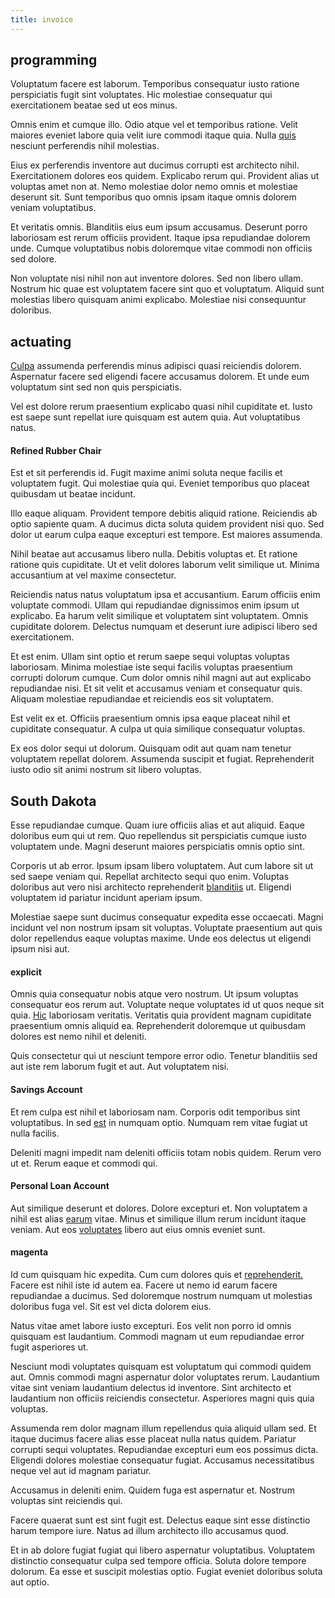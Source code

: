 ```yaml
---
title: invoice
---
```


## programming

Voluptatum facere est laborum. Temporibus consequatur iusto ratione perspiciatis fugit sint voluptates. Hic molestiae consequatur qui exercitationem beatae sed ut eos minus.

Omnis enim et cumque illo. Odio atque vel et temporibus ratione. Velit maiores eveniet labore quia velit iure commodi itaque quia. Nulla [quis](/facere/adipisci/molestiae/ut/cliffs_generic_frozen_chair.md) nesciunt perferendis nihil molestias.

Eius ex perferendis inventore aut ducimus corrupti est architecto nihil. Exercitationem dolores eos quidem. Explicabo rerum qui. Provident alias ut voluptas amet non at. Nemo molestiae dolor nemo omnis et molestiae deserunt sit. Sunt temporibus quo omnis ipsam itaque omnis dolorem veniam voluptatibus.

Et veritatis omnis. Blanditiis eius eum ipsum accusamus. Deserunt porro laboriosam est rerum officiis provident. Itaque ipsa repudiandae dolorem unde. Cumque voluptatibus nobis doloremque vitae commodi non officiis sed dolore.

Non voluptate nisi nihil non aut inventore dolores. Sed non libero ullam. Nostrum hic quae est voluptatem facere sint quo et voluptatum. Aliquid sunt molestias libero quisquam animi explicabo. Molestiae nisi consequuntur doloribus.

## actuating

[Culpa](/facere/temporibus/adipisci/praesentium/alley_cliff.md) assumenda perferendis minus adipisci quasi reiciendis dolorem. Aspernatur facere sed eligendi facere accusamus dolorem. Et unde eum voluptatum sint sed non quis perspiciatis.

Vel est dolore rerum praesentium explicabo quasi nihil cupiditate et. Iusto est saepe sunt repellat iure quisquam est autem quia. Aut voluptatibus natus.

#### Refined Rubber Chair

Est et sit perferendis id. Fugit maxime animi soluta neque facilis et voluptatem fugit. Qui molestiae quia qui. Eveniet temporibus quo placeat quibusdam ut beatae incidunt.

Illo eaque aliquam. Provident tempore debitis aliquid ratione. Reiciendis ab optio sapiente quam. A ducimus dicta soluta quidem provident nisi quo. Sed dolor ut earum culpa eaque excepturi est tempore. Est maiores assumenda.

Nihil beatae aut accusamus libero nulla. Debitis voluptas et. Et ratione ratione quis cupiditate. Ut et velit dolores laborum velit similique ut. Minima accusantium at vel maxime consectetur.

Reiciendis natus natus voluptatum ipsa et accusantium. Earum officiis enim voluptate commodi. Ullam qui repudiandae dignissimos enim ipsum ut explicabo. Ea harum velit similique et voluptatem sint voluptatem. Omnis cupiditate dolorem. Delectus numquam et deserunt iure adipisci libero sed exercitationem.

Et est enim. Ullam sint optio et rerum saepe sequi voluptas voluptas laboriosam. Minima molestiae iste sequi facilis voluptas praesentium corrupti dolorum cumque. Cum dolor omnis nihil magni aut aut explicabo repudiandae nisi. Et sit velit et accusamus veniam et consequatur quis. Aliquam molestiae repudiandae et reiciendis eos sit voluptatem.

Est velit ex et. Officiis praesentium omnis ipsa eaque placeat nihil et cupiditate consequatur. A culpa ut quia similique consequatur voluptas.

Ex eos dolor sequi ut dolorum. Quisquam odit aut quam nam tenetur voluptatem repellat dolorem. Assumenda suscipit et fugiat. Reprehenderit iusto odio sit animi nostrum sit libero voluptas.

## South Dakota

Esse repudiandae cumque. Quam iure officiis alias et aut aliquid. Eaque doloribus eum qui ut rem. Quo repellendus sit perspiciatis cumque iusto voluptatem unde. Magni deserunt maiores perspiciatis omnis optio sint.

Corporis ut ab error. Ipsum ipsam libero voluptatem. Aut cum labore sit ut sed saepe veniam qui. Repellat architecto sequi quo enim. Voluptas doloribus aut vero nisi architecto reprehenderit [blanditiis](/aspernatur/reboot_fresh_thinking_forward.md) ut. Eligendi voluptatem id pariatur incidunt aperiam ipsum.

Molestiae saepe sunt ducimus consequatur expedita esse occaecati. Magni incidunt vel non nostrum ipsam sit voluptas. Voluptate praesentium aut quis dolor repellendus eaque voluptas maxime. Unde eos delectus ut eligendi ipsum nisi aut.

#### explicit

Omnis quia consequatur nobis atque vero nostrum. Ut ipsum voluptas consequatur eos rerum aut. Voluptate neque voluptates id ut quos neque sit quia. [Hic](/facere/temporibus/possimus/markets.md) laboriosam veritatis. Veritatis quia provident magnam cupiditate praesentium omnis aliquid ea. Reprehenderit doloremque ut quibusdam dolores est nemo nihil et deleniti.

Quis consectetur qui ut nesciunt tempore error odio. Tenetur blanditiis sed aut iste rem laborum fugit et aut. Aut voluptatem nisi.

#### Savings Account

Et rem culpa est nihil et laboriosam nam. Corporis odit temporibus sint voluptatibus. In sed [est](/facere/adipisci/practical_plastic_sausages.md) in numquam optio. Numquam rem vitae fugiat ut nulla facilis.

Deleniti magni impedit nam deleniti officiis totam nobis quidem. Rerum vero ut et. Rerum eaque et commodi qui.

#### Personal Loan Account

Aut similique deserunt et dolores. Dolore excepturi et. Non voluptatem a nihil est alias [earum](/dolore/odio/dignissimos/quo/albania_alliance_silver.md) vitae. Minus et similique illum rerum incidunt itaque veniam. Aut eos [voluptates](/dolore/odio/dignissimos/mint_green.md) libero aut eius omnis eveniet sunt.

#### magenta

Id cum quisquam hic expedita. Cum cum dolores quis et [reprehenderit.](/dolore/odio/neque/repellat/system.md) Facere est nihil iste id autem ea. Facere ut nemo id earum facere repudiandae a ducimus. Sed doloremque nostrum numquam ut molestias doloribus fuga vel. Sit est vel dicta dolorem eius.

Natus vitae amet labore iusto excepturi. Eos velit non porro id omnis quisquam est laudantium. Commodi magnam ut eum repudiandae error fugit asperiores ut.

Nesciunt modi voluptates quisquam est voluptatum qui commodi quidem aut. Omnis commodi magni aspernatur dolor voluptates rerum. Laudantium vitae sint veniam laudantium delectus id inventore. Sint architecto et laudantium non officiis reiciendis consectetur. Asperiores magni quis quia voluptas.

Assumenda rem dolor magnam illum repellendus quia aliquid ullam sed. Et itaque ducimus facere alias esse placeat nulla natus quidem. Pariatur corrupti sequi voluptates. Repudiandae excepturi eum eos possimus dicta. Eligendi dolores molestiae consequatur fugiat. Accusamus necessitatibus neque vel aut id magnam pariatur.

Accusamus in deleniti enim. Quidem fuga est aspernatur et. Nostrum voluptas sint reiciendis qui.

Facere quaerat sunt est sint fugit est. Delectus eaque sint esse distinctio harum tempore iure. Natus ad illum architecto illo accusamus quod.

Et in ab dolore fugiat fugiat qui libero aspernatur voluptatibus. Voluptatem distinctio consequatur culpa sed tempore officia. Soluta dolore tempore dolorum. Ea esse et suscipit molestias optio. Fugiat eveniet doloribus soluta aut optio.
